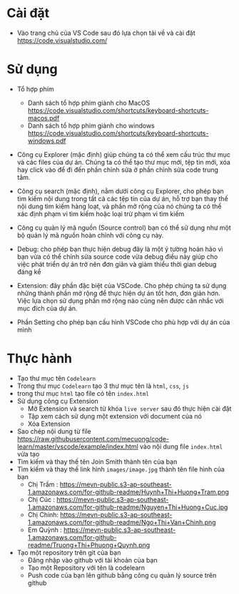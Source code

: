 # Cài đặt
- Vào trang chủ của VS Code sau đó lựa chọn tải về và cài đặt <https://code.visualstudio.com/>
# Sử dụng
- Tổ hợp phím
    - Danh sách tổ hợp phím giành cho MacOS https://code.visualstudio.com/shortcuts/keyboard-shortcuts-macos.pdf
    - Danh sách tổ hợp phím giành cho windows https://code.visualstudio.com/shortcuts/keyboard-shortcuts-windows.pdf

- Công cụ Explorer (mặc định) giúp chúng ta có thể xem cấu trúc thư mục và các files của dự án. Chúng ta có thể tạo thư mục mới, tệp tin mới, xóa hay click vào để đi đến phần chỉnh sửa ở phần chỉnh sửa code trung tâm.
- Công cụ search (mặc định), nằm dưới công cụ Explorer, cho phép bạn tìm kiếm nội dung trong tất cả các tệp tin của dự án, hỗ trợ bạn thay thế nội dung tìm kiếm hàng loạt, và phần mở rộng của nó chúng ta có thể xác định phạm vi tìm kiếm hoặc loại trừ phạm vi tìm kiếm

- Công cụ quản lý mã nguồn (Source control) bạn có thể sử dụng như một bộ quản lý mã nguồn hoàn chỉnh với công cụ này.

- Debug: cho phép bạn thực hiện debug đây là một ý tường hoàn hảo vì bạn vừa có thể chỉnh sửa source code vừa debug điều này giúp cho việc phát triển dự án trở nên đơn giản và giảm thiểu thời gian debug đáng kể

- Extension: đây phần đặc biệt của VSCode. Cho phép chúng ta sử dụng những thành phần mở rộng để thực hiện dự án tốt hơn, đơn giản hơn. Việc lựa chọn sử dụng phần mở rộng nào cũng nên được cân nhắc với mục đích của dự án.

- Phần Setting cho phép bạn cấu hình VSCode cho phù hợp với dự án của mình

# Thực hành
- Tạo thư mục tên `Codelearn`
- Trong thư mục `Codelearn` tạo 3 thư mục tên là `html`, `css`, `js`
- trong thư mục `html` tạo file có tên `index.html`
- Sử dụng công cụ Extension
    - Mở Extension và search từ khóa `live server` sau đó thực hiện cài đặt
    - Tập xem cách sử dụng một extension với document của nó
    - Xóa Extension
- Sao chép nội dung từ file <https://raw.githubusercontent.com/mecuong/code-learn/master/vscode/example/index.html> vào nội dung file `index.html` vừa tạo
- Tìm kiếm và thay thế tên Join Smith thành tên của bạn
- Tìm kiếm và thay thế link hình `images/image.jpg` thành tên file hình của bạn
    - Chị Trầm : https://mevn-public.s3-ap-southeast-1.amazonaws.com/for-github-readme/Huynh+Thi+Huong+Tram.png
    - Chị Cúc : https://mevn-public.s3-ap-southeast-1.amazonaws.com/for-github-readme/Nguyen+Thi+Huong+Cuc.jpg
    - Chị Chinh: https://mevn-public.s3-ap-southeast-1.amazonaws.com/for-github-readme/Ngo+Thi+Van+Chinh.png
    - Em Quỳnh : https://mevn-public.s3-ap-southeast-1.amazonaws.com/for-github-readme/Truong+Thi+Phuong+Quynh.png
- Tạo một repository trên git của bạn
    - Đăng nhập vào github với tài khoản của bạn
    - Tạo một Repository với tên là codelearn
    - Push code của bạn lên github bằng công cụ quản lý source trên github
